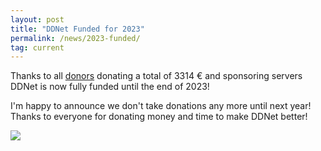 ```yaml
---
layout: post
title: "DDNet Funded for 2023"
permalink: /news/2023-funded/
tag: current
---
```


Thanks to all [donors](/funding/) donating a total of 3314 € and sponsoring servers DDNet is now fully funded until the end of 2023!

I'm happy to announce we don't take donations any more until next year! Thanks to everyone for donating money and time to make DDNet better!

[<img class="demo" src="/_uploads/fundingsecured2023.png" />](/funding/)
